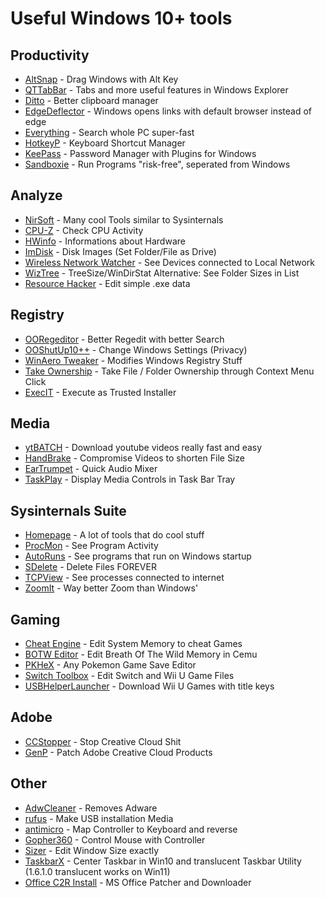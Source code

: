 # Useful Windows 10+ tools

## Productivity
 - [AltSnap](https://github.com/RamonUnch/AltSnap/releases/latest) - Drag Windows with Alt Key
 - [QTTabBar](http://qttabbar.wikidot.com/) - Tabs and more useful features in Windows Explorer
 - [Ditto](https://ditto-cp.sourceforge.io/) - Better clipboard manager
 - [EdgeDeflector](https://github.com/da2x/EdgeDeflector) - Windows opens links with default browser instead of edge
 - [Everything](https://www.voidtools.com/) - Search whole PC super-fast
 - [HotkeyP](http://petr.lastovicka.sweb.cz/others.html) - Keyboard Shortcut Manager
 - [KeePass](https://keepass.info/download.html) - Password Manager with Plugins for Windows
 - [Sandboxie](https://github.com/sandboxie-plus/Sandboxie/releases/latest) - Run Programs "risk-free", seperated from Windows

## Analyze
 - [NirSoft](https://www.nirsoft.net/) - Many cool Tools similar to Sysinternals
 - [CPU-Z](https://www.cpuid.com) - Check CPU Activity
 - [HWinfo](https://www.hwinfo.com/download/) - Informations about Hardware
 - [ImDisk](https://sourceforge.net/projects/imdisk-toolkit/) - Disk Images (Set Folder/File as Drive)
 - [Wireless Network Watcher](https://www.nirsoft.net/utils/wireless_network_watcher.html) - See Devices connected to Local Network
 - [WizTree](https://diskanalyzer.com/download) - TreeSize/WinDirStat Alternative: See Folder Sizes in List
 - [Resource Hacker](http://www.angusj.com/resourcehacker/resource_hacker.zip) - Edit simple .exe data

## Registry
 - [OORegeditor](https://www.oo-software.com/de/ooregeditor) - Better Regedit with better Search
 - [OOShutUp10++](https://dl5.oo-software.com/files/ooshutup10/OOSU10.exe) - Change Windows Settings (Privacy)
 - [WinAero Tweaker](https://winaero.com/downloads/winaerotweaker.zip) - Modifies Windows Registry Stuff
 - [Take Ownership](https://github.com/eppic/tools/tree/master/bin/Take_Ownership) - Take File / Folder Ownership through Context Menu Click
 - [ExecIT](https://winaero.com/download-execti-run-as-trustedinstaller/) - Execute as Trusted Installer

## Media
 - [ytBATCH](https://github.com/eppic/ytBATCH/releases/latest) - Download youtube videos really fast and easy
 - [HandBrake](https://handbrake.fr/downloads.php) - Compromise Videos to shorten File Size
 - [EarTrumpet](https://eartrumpet.app/) - Quick Audio Mixer
 - [TaskPlay](https://github.com/evilpro/Taskplay/releases/latest) - Display Media Controls in Task Bar Tray

## Sysinternals Suite
 - [Homepage](https://docs.microsoft.com/de-de/sysinternals/) - A lot of tools that do cool stuff
 - [ProcMon](https://download.sysinternals.com/files/ProcessMonitor.zip) - See Program Activity
 - [AutoRuns](https://download.sysinternals.com/files/Autoruns.zip) - See programs that run on Windows startup
 - [SDelete](https://download.sysinternals.com/files/SDelete.zip) - Delete Files FOREVER
 - [TCPView](https://download.sysinternals.com/files/TCPView.zip) - See processes connected to internet
 - [ZoomIt](https://download.sysinternals.com/files/ZoomIt.zip) - Way better Zoom than Windows'

## Gaming
 - [Cheat Engine](https://www.cheatengine.org/) - Edit System Memory to cheat Games
 - [BOTW Editor](https://github.com/eppic/tools/raw/master/bin/botw_editor_2-0-0-9d.zip) - Edit Breath Of The Wild Memory in Cemu
 - [PKHeX](https://github.com/kwsch/PKHeX/releases/latest) - Any Pokemon Game Save Editor
 - [Switch Toolbox](https://github.com/KillzXGaming/Switch-Toolbox/releases/latest) - Edit Switch and Wii U Game Files
 - [USBHelperLauncher](https://github.com/FailedShack/USBHelperLauncher/releases/latest) - Download Wii U Games with title keys

## Adobe
 - [CCStopper](https://github.com/E-Soda/CCStopper/releases/latest) - Stop Creative Cloud Shit
 - [GenP](https://www.reddit.com/r/GenP/) - Patch Adobe Creative Cloud Products

## Other
 - [AdwCleaner](https://downloads.malwarebytes.com/file/adwcleaner) - Removes Adware
 - [rufus](https://github.com/pbatard/rufus/releases/latest) - Make USB installation Media
 - [antimicro](https://github.com/AntiMicro/antimicro/releases/latest) - Map Controller to Keyboard and reverse
 - [Gopher360](https://github.com/Tylemagne/Gopher360/releases/latest) - Control Mouse with Controller
 - [Sizer](http://www.brianapps.net/sizer/) - Edit Window Size exactly
 - [TaskbarX](https://github.com/ChrisAnd1998/TaskbarX/releases/latest) - Center Taskbar in Win10 and translucent Taskbar Utility (1.6.1.0 translucent works on Win11)
 - [Office C2R Install](https://www.google.com/search?q=office+c2r) - MS Office Patcher and Downloader
